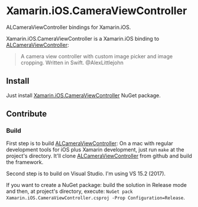 # Xamarin.iOS.CameraViewController

ALCameraViewController bindings for Xamarin.iOS.

Xamarin.iOS.CameraViewController is a Xamarin.iOS binding to [ALCameraViewController](https://github.com/AlexLittlejohn/ALCameraViewController):
> A camera view controller with custom image picker and image cropping. Written in Swift.
> @AlexLittlejohn

## Install

Just install [Xamarin.iOS.CameraViewController](https://www.nuget.org/packages/Xamarin.iOS.CameraViewController/) NuGet package.

## Contribute

### Build

First step is to build [ALCameraViewController](https://github.com/AlexLittlejohn/ALCameraViewController): On a mac with regular development tools for iOS plus Xamarin development, just run `make` at the project's directory. It'll clone [ALCameraViewController](https://github.com/AlexLittlejohn/ALCameraViewController) from github and build the framework.

Second step is to build on Visual Studio. I'm using VS 15.2 (2017).

If you want to create a NuGet package: build the solution in Release mode and then, at project's directory, execute: `NuGet pack Xamarin.iOS.CameraViewController.csproj -Prop Configuration=Release`.
